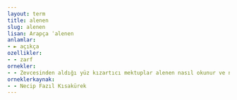 ```yaml
---
layout: term
title: alenen
slug: alenen
lisan: Arapça ʿalenen
anlamlar:
- ► açıkça
ozellikler:
- - zarf
ornekler:
- - Zevcesinden aldığı yüz kızartıcı mektuplar alenen nasıl okunur ve neler anlatılır?
orneklerkaynak:
- - Necip Fazıl Kısakürek
---
```

